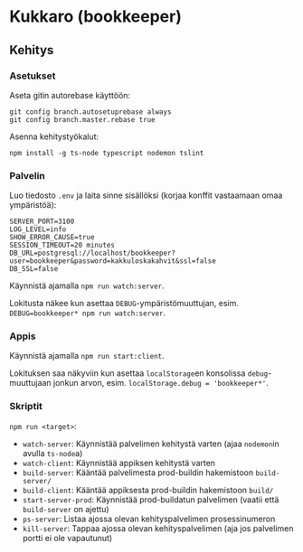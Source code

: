 # Kukkaro (bookkeeper)

## Kehitys

### Asetukset

Aseta gitin autorebase käyttöön:

```
git config branch.autosetuprebase always
git config branch.master.rebase true
```

Asenna kehitystyökalut:

```
npm install -g ts-node typescript nodemon tslint
```

### Palvelin

Luo tiedosto `.env` ja laita sinne sisällöksi (korjaa konffit vastaamaan omaa ympäristöä):
```
SERVER_PORT=3100
LOG_LEVEL=info
SHOW_ERROR_CAUSE=true
SESSION_TIMEOUT=20 minutes
DB_URL=postgresql://localhost/bookkeeper?user=bookkeeper&password=kakkuloskakahvit&ssl=false
DB_SSL=false
```

Käynnistä ajamalla `npm run watch:server`.

Lokitusta näkee kun asettaa `DEBUG`-ympäristömuuttujan, esim. `DEBUG=bookkeeper* npm run watch:server`.

### Appis

Käynnistä ajamalla `npm run start:client`.

Lokituksen saa näkyviin kun asettaa `localStorage`en konsolissa `debug`-muuttujaan
jonkun arvon, esim. `localStorage.debug = 'bookkeeper*'`.

### Skriptit

`npm run <target>`:
- `watch-server`: Käynnistää palvelimen kehitystä varten (ajaa `nodemon`in avulla `ts-node`a)
- `watch-client`: Käynnistää appiksen kehitystä varten
- `build-server`: Kääntää palvelimesta prod-buildin hakemistoon `build-server/`
- `build-client`: Kääntää appiksesta prod-buildin hakemistoon `build/`
- `start-server-prod`: Käynnistää prod-buildatun palvelimen (vaatii että `build-server` on ajettu)
- `ps-server`: Listaa ajossa olevan kehityspalvelimen prosessinumeron
- `kill-server`: Tappaa ajossa olevan kehityspalvelimen (aja jos palvelimen portti ei ole vapautunut)
